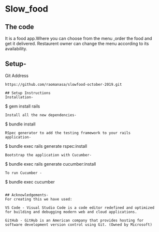 # Slow_food
## The code

It is a food app.Where you can choose from the menu ,order the food and get it delivered. Restaurent owner can change the menu according to its availability.

## Setup-
Git Address
```
https://github.com/raomanasa/slowfood-october-2019.git

## Setup Instructions
Installation-
```
$ gem install rails
```
Install all the new dependencies-
```
$ bundle install
```
RSpec generator to add the testing framework to your rails application-
```
$ bundle exec rails generate rspec:install
```
Bootstrap the application with Cucumber-
```
$ bundle exec rails generate cucumber:install
```
To run Cucumber -
```
 $ bundle exec cucumber
```

## Acknowledgements-
For creating this we have used:

VS Code - Visual Studio Code is a code editor redefined and optimized for building and debugging modern web and cloud applications.

GitHub - GitHub is an American company that provides hosting for software development version control using Git. (Owned by Microsoft)


